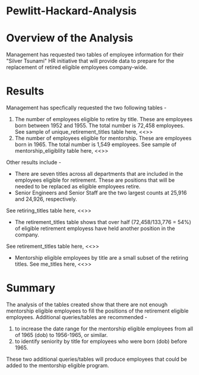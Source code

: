 # Pewlitt-Hackard-Analysis
# Overview of the Analysis
Management has requested two tables of employee information for their "Silver Tsunami" HR initiative that will provide data to prepare for the replacement of retired eligible employees company-wide. 

# Results
Management has specfically requested the two following tables - 
1. The number of employees eligible to retire by title. These are employees born between 1952 and 1955. The total number is 72,458 employees.
See sample of unique_retirement_titles table here, <<>>
2. The number of employees eligible for mentorship. These are employees born in 1965. The total number is 1,549 employees. 
See sample of mentorship_eligiblity table here, <<>>

Other results include -
- There are seven titles across all departments that are included in the employees eligible for retirement. These are positions that will be needed to be replaced as eligible employees retire. 
- Senior Engineers and Senior Staff are the two largest counts at 25,916 and 24,926, respectively.

See retiring_titles table here, <<>>

- The retirement_titles table shows that over half (72,458/133,776 = 54%) of eligible retirement employess have held another position in the company. 

See retirement_titles table here, <<>>

- Mentorship eligible employees by title are a small subset of the retiring titles. 
See me_titles here, <<>>

# Summary
The analysis of the tables created show that there are not enough mentorship eligible employees to fill the positions of the retirement eligible employees. Additional queries/tables are recommended -
1. to increase the date range for the mentorship eligible employees from all of 1965 (dob) to 1956-1965, or similar. 
2. to identify seniority by title for employees who were born (dob) before 1965. 

These two additional queries/tables will produce employees that could be added to the mentorship eligible program. 


